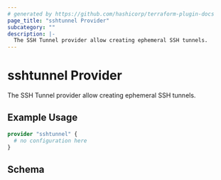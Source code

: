 ```yaml
---
# generated by https://github.com/hashicorp/terraform-plugin-docs
page_title: "sshtunnel Provider"
subcategory: ""
description: |-
  The SSH Tunnel provider allow creating ephemeral SSH tunnels.
---
```


# sshtunnel Provider

The SSH Tunnel provider allow creating ephemeral SSH tunnels.

## Example Usage

```terraform
provider "sshtunnel" {
  # no configuration here
}
```

<!-- schema generated by tfplugindocs -->
## Schema
